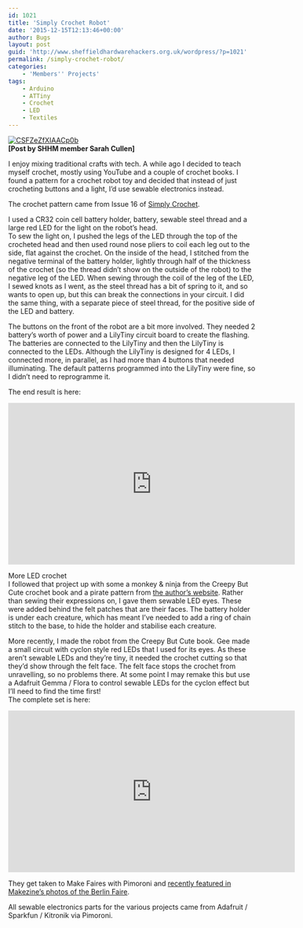 ```yaml
---
id: 1021
title: 'Simply Crochet Robot'
date: '2015-12-15T12:13:46+00:00'
author: Bugs
layout: post
guid: 'http://www.sheffieldhardwarehackers.org.uk/wordpress/?p=1021'
permalink: /simply-crochet-robot/
categories:
    - 'Members'' Projects'
tags:
    - Arduino
    - ATTiny
    - Crochet
    - LED
    - Textiles
---
```


[![CSFZeZfXIAACp0b](https://www.sheffieldhackspace.org.uk/wordpress/wp-content/uploads/2015/12/CSFZeZfXIAACp0b.jpg)](https://www.sheffieldhackspace.org.uk/wordpress/wp-content/uploads/2015/12/CSFZeZfXIAACp0b.jpg)  
**\[Post by SHHM member Sarah Cullen\]**

I enjoy mixing traditional crafts with tech. A while ago I decided to teach myself crochet, mostly using YouTube and a couple of crochet books. I found a pattern for a crochet robot toy and decided that instead of just crocheting buttons and a light, I’d use sewable electronics instead.

The crochet pattern came from Issue 16 of [Simply Crochet](http://www.simplycrochetmag.co.uk/2014/03/06/issue-16-is-on-sale-now/).

I used a CR32 coin cell battery holder, battery, sewable steel thread and a large red LED for the light on the robot’s head.  
To sew the light on, I pushed the legs of the LED through the top of the crocheted head and then used round nose pliers to coil each leg out to the side, flat against the crochet. On the inside of the head, I stitched from the negative terminal of the battery holder, lightly through half of the thickness of the crochet (so the thread didn’t show on the outside of the robot) to the negative leg of the LED. When sewing through the coil of the leg of the LED, I sewed knots as I went, as the steel thread has a bit of spring to it, and so wants to open up, but this can break the connections in your circuit. I did the same thing, with a separate piece of steel thread, for the positive side of the LED and battery.

The buttons on the front of the robot are a bit more involved. They needed 2 battery’s worth of power and a LilyTiny circuit board to create the flashing. The batteries are connected to the LilyTiny and then the LilyTiny is connected to the LEDs. Although the LilyTiny is designed for 4 LEDs, I connected more, in parallel, as I had more than 4 buttons that needed illuminating. The default patterns programmed into the LilyTiny were fine, so I didn’t need to reprogramme it.

The end result is here:

<iframe allow="accelerometer; autoplay; clipboard-write; encrypted-media; gyroscope; picture-in-picture" allowfullscreen="" frameborder="0" height="329" loading="lazy" src="https://www.youtube.com/embed/4tJA4TL4Sk4?feature=oembed" title="Simply crochet robot" width="584"></iframe>

More LED crochet  
I followed that project up with some a monkey &amp; ninja from the Creepy But Cute crochet book and a pirate pattern from [the author’s website](http://needlenoodles.com/home/node/118). Rather than sewing their expressions on, I gave them sewable LED eyes. These were added behind the felt patches that are their faces. The battery holder is under each creature, which has meant I’ve needed to add a ring of chain stitch to the base, to hide the holder and stabilise each creature.

More recently, I made the robot from the Creepy But Cute book. Gee made a small circuit with cyclon style red LEDs that I used for its eyes. As these aren’t sewable LEDs and they’re tiny, it needed the crochet cutting so that they’d show through the felt face. The felt face stops the crochet from unravelling, so no problems there. At some point I may remake this but use a Adafruit Gemma / Flora to control sewable LEDs for the cyclon effect but I’ll need to find the time first!  
The complete set is here:

<iframe allow="accelerometer; autoplay; clipboard-write; encrypted-media; gyroscope; picture-in-picture" allowfullscreen="" frameborder="0" height="329" loading="lazy" src="https://www.youtube.com/embed/Lf5fAW0gUNQ?feature=oembed" title="Pimoroni crochet" width="584"></iframe>

They get taken to Make Faires with Pimoroni and [recently featured in Makezine’s photos of the Berlin Faire](http://makezine.com/2015/10/05/first-maker-faire-berlin-doesnt-miss-beat/#jp-carousel-495379).

All sewable electronics parts for the various projects came from Adafruit / Sparkfun / Kitronik via Pimoroni.